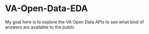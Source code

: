 # VA-Open-Data-EDA
My goal here is to explore the VA Open Data APIs to see what kind of answers are available to the public
